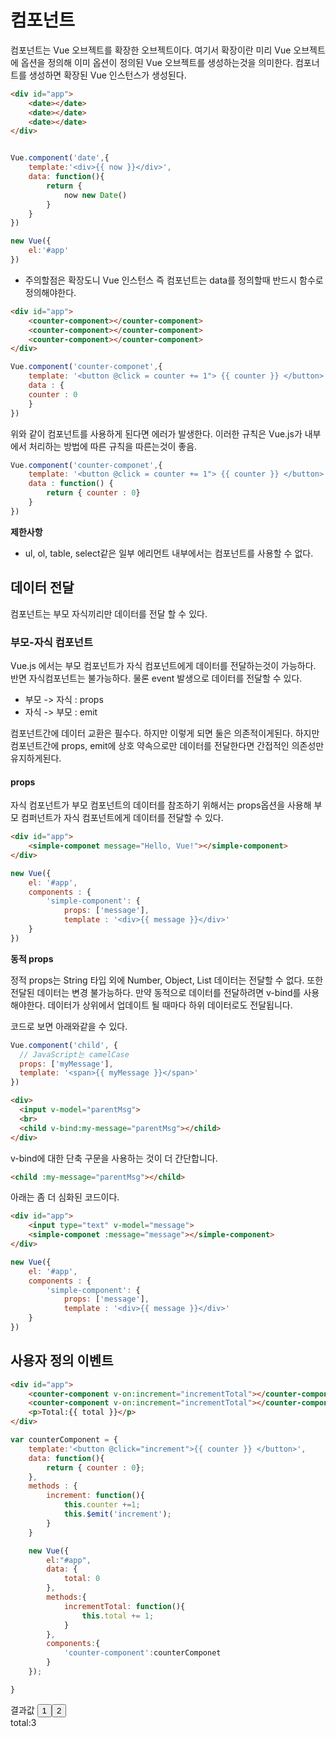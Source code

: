 #  컴포넌트

컴포넌트는 Vue 오브젝트를 확장한 오브젝트이다. 여기서 확장이란 미리 Vue 오브젝트에 옵션을 정의해 이미 옵션이 정의된 Vue 오브젝트를 생성하는것을 의미한다. 컴포너트를 생성하면 확장된 Vue 인스턴스가 생성된다.




```html
<div id="app">
    <date></date>
    <date></date>
    <date></date>
</div>
```

```javascript

Vue.component('date',{
    template:'<div>{{ now }}</div>',
    data: function(){
        return {
            now new Date()
        }
    }
})

new Vue({
    el:'#app'
})
```


* 주의할점은 확장도니 Vue 인스턴스 즉 컴포넌트는 data를 정의할때 반드시 함수로 정의해야한다.

```html
<div id="app">
    <counter-component></counter-component>
    <counter-component></counter-component>
    <counter-component></counter-component>
</div>

```

```javascript
Vue.component('counter-componet',{
    template: '<button @click = counter += 1"> {{ counter }} </button>',
    data : {
    counter : 0
    }
})
```

위와 같이 컴포넌트를 사용하게 된다면 에러가 발생한다. 이러한 규칙은 Vue.js가 내부에서 처리하는 방법에 따른 규칙을 따른는것이 좋음.



```javascript
Vue.component('counter-componet',{
    template: '<button @click = counter += 1"> {{ counter }} </button>',
    data : function() {
        return { counter : 0}
    }
})
```

**제한사항**
* ul, ol, table, select같은 일부 에리먼트 내부에서는 컴포넌트를 사용할 수 없다.



## 데이터 전달
컴포넌트는 부모 자식끼리만 데이터를 전달 할 수 있다.

### 부모-자식 컴포넌트
Vue.js 에서는 부모 컴포넌트가 자식 컴포넌트에게 데이터를 전달하는것이 가능하다. 반면 자식컴포넌트는 불가능하다. 물론 event 발생으로 데이터를 전달할 수 있다.

* 부모 -> 자식 : props
* 자식 -> 부모 : emit

컴포넌트간에 데이터 교환은 필수다. 하지만 이렇게 되면 둘은 의존적이게된다.  하지만 컴포넌트간에 props, emit에 상호 약속으로만 데이터를 전달한다면 간접적인 의존성만 유지하게된다.

#### props
자식 컴포넌트가 부모 컴포넌트의 데이터를 참조하기 위해서는 props옵션을 사용해 부모 컴퍼넌트가 자식 컴포넌트에게 데이터를 전달할 수 있다.

```html
<div id="app">
    <simple-componet message="Hello, Vue!"></simple-component>
</div>
```
```javascript
new Vue({
    el: '#app',
    components : {
        'simple-component': {
            props: ['message'],
            template : '<div>{{ message }}</div>'
    }
})
```

**동적 props**

정적 props는 String 타입 외에 Number, Object, List 데이터는 전달할 수 없다. 또한 전달된 데이터는 변경 불가능하다. 만약 동적으로 데이터를 전달하려면 v-bind를 사용해야한다. 데이터가 상위에서 업데이트 될 때마다 하위 데이터로도 전달됩니다.

코드로 보면 아래와같을 수 있다.

```js
Vue.component('child', {
  // JavaScript는 camelCase
  props: ['myMessage'],
  template: '<span>{{ myMessage }}</span>'
})
```
```html
<div>
  <input v-model="parentMsg">
  <br>
  <child v-bind:my-message="parentMsg"></child>
</div>
```
v-bind에 대한 단축 구문을 사용하는 것이 더 간단합니다.

```html
<child :my-message="parentMsg"></child>
```

아래는 좀 더 심화된 코드이다.
```html
<div id="app">
    <input type="text" v-model="message">
    <simple-componet :message="message"></simple-component>
</div>
```
```javascript
new Vue({
    el: '#app',
    components : {
        'simple-component': {
            props: ['message'],
            template : '<div>{{ message }}</div>'
    }
})

```

## 사용자 정의 이벤트

```html
<div id="app">
    <counter-component v-on:increment="incrementTotal"></counter-component>
    <counter-component v-on:increment="incrementTotal"></counter-component>
    <p>Total:{{ total }}</p>
</div>

```

```javascript
var counterComponent = {
    template:'<button @click="increment">{{ counter }} </button>',
    data: function(){
        return { counter : 0};
    },
    methods : {
        increment: function(){
            this.counter +=1;
            this.$emit('increment');
        }
    }

    new Vue({
        el:"#app",
        data: {
            total: 0
        },
        methods:{
            incrementTotal: function(){
                this.total += 1;
            }
        },
        components:{
            'counter-component':counterComponet
        }
    });

}
```


결과값
<button>1</button><button>2</button><br>
total:3


